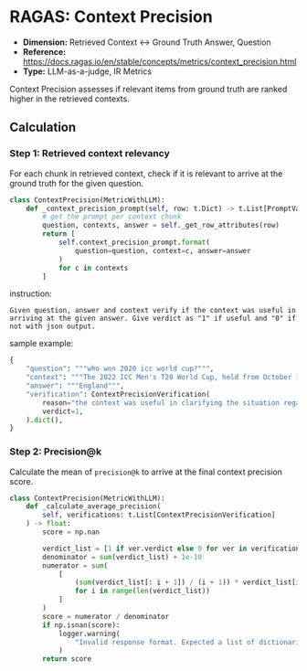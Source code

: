 # RAGAS: Context Precision

- **Dimension:** Retrieved Context <-> Ground Truth Answer, Question
- **Reference:** https://docs.ragas.io/en/stable/concepts/metrics/context_precision.html
- **Type:** LLM-as-a-judge, IR Metrics

Context Precision assesses if relevant items from ground truth are ranked higher in the retrieved contexts.

## Calculation
### Step 1: Retrieved context relevancy
For each chunk in retrieved context, check if it is relevant to arrive at the ground truth for the given question.

```python
class ContextPrecision(MetricWithLLM):
    def _context_precision_prompt(self, row: t.Dict) -> t.List[PromptValue]:
        # get the prompt per context chunk
        question, contexts, answer = self._get_row_attributes(row)
        return [
            self.context_precision_prompt.format(
                question=question, context=c, answer=answer
            )
            for c in contexts
        ]
```

instruction:

```
Given question, answer and context verify if the context was useful in arriving at the given answer. Give verdict as "1" if useful and "0" if not with json output.
```

sample example:
```python
{
    "question": """who won 2020 icc world cup?""",
    "context": """The 2022 ICC Men's T20 World Cup, held from October 16 to November 13, 2022, in Australia, was the eighth edition of the tournament. Originally scheduled for 2020, it was postponed due to the COVID-19 pandemic. England emerged victorious, defeating Pakistan by five wickets in the final to clinch their second ICC Men's T20 World Cup title.""",
    "answer": """England""",
    "verification": ContextPrecisionVerification(
        reason="the context was useful in clarifying the situation regarding the 2020 ICC World Cup and indicating that England was the winner of the tournament that was intended to be held in 2020 but actually took place in 2022.",
        verdict=1,
    ).dict(),
}
```

### Step 2: Precision@k
Calculate the mean of `precision@k` to arrive at the final context precision score.

```python
class ContextPrecision(MetricWithLLM):
    def _calculate_average_precision(
        self, verifications: t.List[ContextPrecisionVerification]
    ) -> float:
        score = np.nan

        verdict_list = [1 if ver.verdict else 0 for ver in verifications]
        denominator = sum(verdict_list) + 1e-10
        numerator = sum(
            [
                (sum(verdict_list[: i + 1]) / (i + 1)) * verdict_list[i]
                for i in range(len(verdict_list))
            ]
        )
        score = numerator / denominator
        if np.isnan(score):
            logger.warning(
                "Invalid response format. Expected a list of dictionaries with keys 'verdict'"
            )
        return score
```
